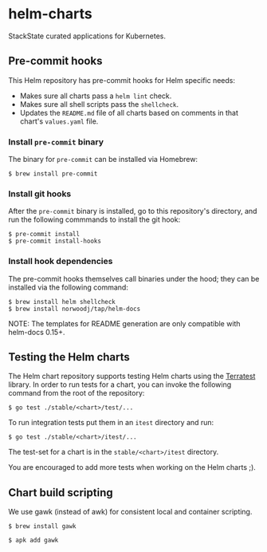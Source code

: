 # helm-charts

StackState curated applications for Kubernetes.

## Pre-commit hooks

This Helm repository has pre-commit hooks for Helm specific needs:

* Makes sure all charts pass a `helm lint` check.
* Makes sure all shell scripts pass the `shellcheck`.
* Updates the `README.md` file of all charts based on comments in that chart's `values.yaml` file.

### Install `pre-commit` binary

The binary for `pre-commit` can be installed via Homebrew:

```shell
$ brew install pre-commit
```

### Install git hooks

After the `pre-commit` binary is installed, go to this repository's directory, and run the following commmands to install the git hook:

```shell
$ pre-commit install
$ pre-commit install-hooks
```

### Install hook dependencies

The pre-commit hooks themselves call binaries under the hood; they can be installed via the following command:

```shell
$ brew install helm shellcheck
$ brew install norwoodj/tap/helm-docs
```

NOTE: The templates for README generation are only compatible with helm-docs 0.15+.

## Testing the Helm charts

The Helm chart repository supports testing Helm charts using the [Terratest](https://terratest.gruntwork.io/) library. In order to run tests for a chart, you can invoke the following command from the root of the repository:

```shell
$ go test ./stable/<chart>/test/...
```

To run integration tests put them in an `itest` directory and run:
```shell
$ go test ./stable/<chart>/itest/...
```

The test-set for a chart is in the `stable/<chart>/itest` directory.

You are encouraged to add more tests when working on the Helm charts ;).

## Chart build scripting

We use gawk (instead of awk) for consistent local and container scripting.

```shell
$ brew install gawk
```

```shell
$ apk add gawk
```
